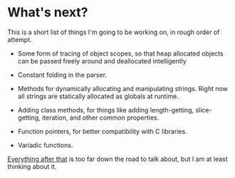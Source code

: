 # What's next?

This is a short list of things I'm going to be working on, in rough order of attempt.

* Some form of tracing of object scopes, so that heap allocated objects can be passed freely around and deallocated intelligently

* Constant folding in the parser.
 
* Methods for dynamically allocating and manipulating strings. Right now all strings are statically allocated as globals at runtime.

* Adding class methods, for things like adding length-getting, slice-getting, iteration, and other common properties.

* Function pointers, for better compatibility with C libraries.

* Variadic functions.

[Everything after that](mvp.md) is too far down the road to talk about, but I am at least thinking about it.
